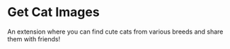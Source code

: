 # Get Cat Images

An extension where you can find cute cats from various breeds and share them with friends!
